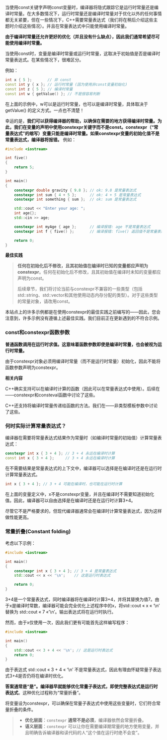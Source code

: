 当使用const关键字声明const变量时，编译器将隐式跟踪它是运行时常量还是编译时常量。在大多数情况下，运行时常量还是编译时常量对于优化以外的任何事情都无关紧要，但在一些情况下，C++需要常量表达式（我们将在稍后介绍这些主题时介绍这些情况）。并且在常量表达式中只能使用编译时常量。

**由于编译时常量还允许更好的优化（并且没有什么缺点），因此我们通常希望尽可能使用编译时常量。**

当使用const时，变量是编译时常量或运行时常量，这取决于初始值是否是编译时常量表达式。在某些情况下，很难区分。

例如：
```C++
int x { 5 };       // 非 const
const int y { x }; // 运行时常量 (因为使用非const变量初始化)
const int z { 5 }; // 编译时常量
const int w { getValue() }; // 不是很容易判断
```

在上面的示例中，w可以是运行时常量，也可以是编译时常量，具体取决于getValue() 的定义方式。一点也不清楚！

幸运的是，**我们可以获得编译器的帮助，以确保在需要的地方获得编译时常量。为此，我们在变量的声明中使用constexpr关键字而不是const。constexpr（“常量表达式”的缩写）变量只能是编译时常量。如果constexpr变量的初始化值不是常量表达式，编译器将报错。** 
例如：
```C++
#include <iostream>

int five()
{
    return 5;
}

int main()
{
    constexpr double gravity { 9.8 }; // ok: 9.8 是常量表达式
    constexpr int sum { 4 + 5 };      // ok: 4 + 5 是常量表达式
    constexpr int something { sum };  // ok: sum 是常量表达式

    std::cout << "Enter your age: ";
    int age{};
    std::cin >> age;

    constexpr int myAge { age };      // 编译报错: age 不是常量表达式
    constexpr int f { five() };       // 编译报错: five() 返回值不是常量表达式

    return 0;
}
```

**最佳实践**
>**任何在初始化后不修改，且其初始值在编译时已知的变量都应声明为constexpr**。任何在初始化后不修改，且其初始值在编译时未知的变量都应声明为const。
>
>后续章节，我们将讨论当前与constexpr不兼容的一些类型（包括std::string、std::vector和其他使用动态内存分配的类型）。对于这些类型的常量对象，请改用const。

本站点上的许多示例都是在使用constexpr的最佳实践之前编写的——因此，您会注意到，许多示例没有遵循上述最佳实践。我们目前正在更新遇到的不符合示例。


### const和constexpr函数参数

**普通函数调用在运行时求值。这意味着函数参数即使是编译时常量，也会被视为运行时常量。**

由于constexpr对象必须用编译时常量（而不是运行时常量）初始化，因此不能将函数参数声明为constexpr。


**相关内容**

C++确实支持可以在编译时计算的函数（因此可以在常量表达式中使用）。后续在——constexpr和consteval函数中讨论了这些。

C++还支持将编译时常量传递给函数的方法。我们在——非类型模板参数中讨论了这些。

### 何时实际计算常量表达式？

编译器在需要将常量表达式结果作为常量时（如编译时常量的初始值）计算常量表达式：
```C++
constexpr int x { 3 + 4 }; // 3 + 4 永远在编译时计算
const int x { 3 + 4 };     // 3 + 4 永远在编译时计算
```

在不需要结果是常量表达式的上下文中，编译器可以选择是在编译时还是在运行时计算常量表达式。
```c++
int x { 3 + 4 }; // 3 + 4 可能在编译时，也可能在运行时计算
```
在上面的变量定义中，x不是constexpr变量，并且在编译时不需要知道初始化值。因此，编译器可以自由选择是在编译时还是在运行时计算3+4。

尽管它不是严格要求的，但现代编译器通常会在编译时计算常量表达式，因为这样做性能更高。

### 常量折叠(Constant folding)
考虑以下示例：
```C++
#include <iostream>

int main()
{
	constexpr int x { 3 + 4 }; // 3 + 4 是常量表达式
	std::cout << x << '\n';    // 这是运行时表达式

	return 0;
}
```
3+4是一个常量表达式，同时编译器将在编译时计算3+4，并将其替换为值7。由于x是编译时常数，编译器可能会完全优化上述程序中的x，将std::cout « x « ‘\n’ 替换为 std::cout « 7 «’\n’。输出表达式将在运行时执行。

然而，由于x仅使用一次，因此我们更有可能首先这样编写程序：

```C++
#include <iostream>

int main()
{
	std::cout << 3 + 4 << '\n'; // 这是运行时表达式
	return 0;
}
```
由于表达式 std::cout « 3 + 4 « ‘\n’ 不是常量表达式，因此有理由怀疑常量子表达式3+4是否仍将在编译时优化。

**答案通常是“是”。编译器早就能够优化常量子表达式，即使完整表达式是运行时表达式**。这种优化过程称为“常量折叠”。

将变量设为constexpr，可以确保在常量子表达式中使用这些变量时，它们符合常量折叠的条件。


>- **优化层面**：`constexpr` **通常不是必须**，编译器依然会常量折叠。
>- **语义层面**：`constexpr` 可以让你在需要编译期常量的地方使用变量，并且明确告诉编译器和读代码的人“这个值在运行时绝不会变”。

